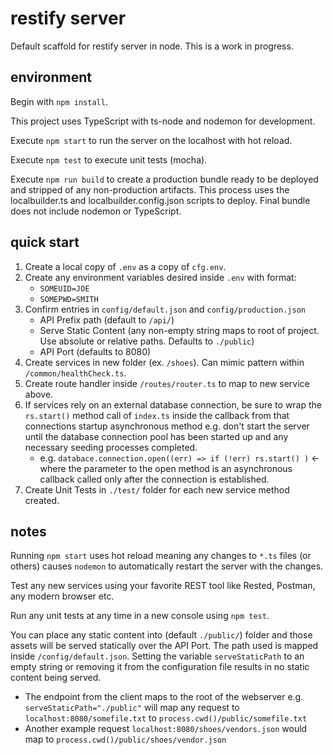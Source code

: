 # restify server
Default scaffold for restify server in node. This is a work in progress.

## environment
Begin with `npm install`.

This project uses TypeScript with ts-node and nodemon for development. 

Execute `npm start` to run the server on the localhost with hot reload.

Execute `npm test` to execute unit tests (mocha).

Execute `npm run build` to create a production bundle ready to be deployed and stripped of any non-production artifacts. This process uses the localbuilder.ts and localbuilder.config.json scripts
to deploy. Final bundle does not include nodemon or TypeScript.

## quick start
1. Create a local copy of `.env` as a copy of `cfg.env`.
2. Create any environment variables desired inside `.env` with format:
    - `SOMEUID=JOE`
    - `SOMEPWD=SMITH`
3. Confirm entries in `config/default.json` and `config/production.json`
    - API Prefix path (default to `/api/`)
    - Serve Static Content (any non-empty string maps to root of project. Use absolute or relative paths. Defaults to `./public`)
    - API Port (defaults to 8080)
4. Create services in new folder (ex. `/shoes`). Can mimic pattern within `/common/healthCheck.ts`.
5. Create route handler inside `/routes/router.ts` to map to new service above.
6. If services rely on an external database connection, be sure to wrap the `rs.start()` method call of `index.ts` inside the callback from that connections startup asynchronous method e.g. don't start the server until the database connection pool has been started up and any necessary seeding processes completed.
    - e.g. `databace.connection.open((err) => if (!err) rs.start() )` <- where the parameter to the open method is an asynchronous callback called only after the connection is established.
7. Create Unit Tests in `./test/` folder for each new service method created.

## notes
Running `npm start` uses hot reload meaning any changes to `*.ts` files (or others) causes `nodemon` to automatically restart the server with the changes.

Test any new services using your favorite REST tool like Rested, Postman, any modern browser etc.

Run any unit tests at any time in a new console using `npm test`.

You can place any static content into (default `./public/`) folder and those assets will be served statically over the API Port. The path used is mapped inside `/config/default.json`. Setting the variable `serveStaticPath` to an empty string or removing it from the configuration file results in no static content being served.
- The endpoint from the client maps to the root of the webserver e.g. `serveStaticPath="./public"` will map any request to `localhost:8080/somefile.txt` to `process.cwd()/public/somefile.txt`
- Another example request `localhost:8080/shoes/vendors.json` would map to `process.cwd()/public/shoes/vendor.json`





